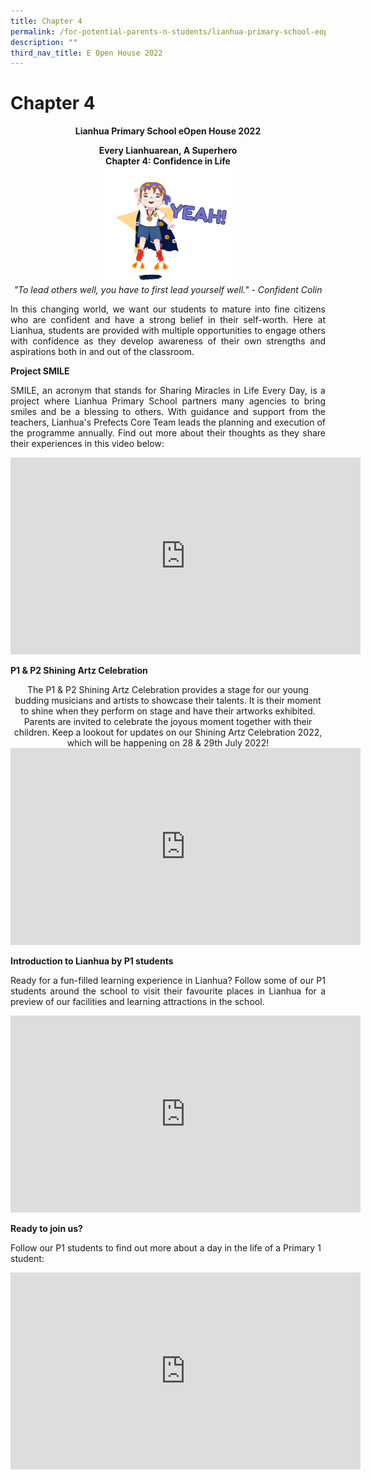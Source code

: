 ```yaml
---
title: Chapter 4
permalink: /for-potential-parents-n-students/lianhua-primary-school-eopen-house-2022/chapter-4/
description: ""
third_nav_title: E Open House 2022
---
```

# Chapter 4

**<center>Lianhua Primary School eOpen House 2022</center>**

<center><b>Every Lianhuarean, A Superhero<br>Chapter 4: Confidence in Life</b></center>

<center><img style="width:40%" src="/images/Potential%20Parents%20&amp;%20Students/EOpen%20house%202022/Colin_Math_Signs.gif"></center>

<center><i>"To lead others well, you have to first lead yourself well."  - Confident Colin</i></center>

<p style="text-align: justify;">In this changing world, we want our students to mature into fine citizens who are confident and have a strong belief in their self-worth. Here at Lianhua, students are provided with multiple opportunities to engage others with confidence as they develop awareness of their own strengths and aspirations both in and out of the classroom.</p>

**Project SMILE**

<p style="text-align: justify;">SMILE, an acronym that stands for Sharing Miracles in Life Every Day, is a project where Lianhua Primary School partners many agencies to bring smiles and be a blessing to others. With guidance and support from the teachers, Lianhua's Prefects Core Team leads the planning and execution of the programme annually. Find out more about their thoughts as they share their experiences in this video below:</p>


<center><iframe width="560" height="315" src="https://www.youtube.com/embed/rOcfY_ah1iI" title="Project SMILE Prefects Core Team's Sharing" frameborder="0" allow="accelerometer; autoplay; clipboard-write; encrypted-media; gyroscope; picture-in-picture" allowfullscreen=""></iframe></center>

**P1 &amp; P2 Shining Artz Celebration**

<center>The P1 &amp; P2 Shining Artz Celebration provides a stage for our young budding musicians and artists to showcase their talents. It is their moment to shine when they perform on stage and have their artworks exhibited. Parents are invited to celebrate the joyous moment together with their children. Keep a lookout for updates on our Shining Artz Celebration 2022, which will be happening on 28 &amp; 29th July 2022!</center>

<center><iframe width="560" height="315" src="https://www.youtube.com/embed/ciwbwq6UIaI" title="P1 &amp; P2 Shining Artz Celebration" frameborder="0" allow="accelerometer; autoplay; clipboard-write; encrypted-media; gyroscope; picture-in-picture" allowfullscreen=""></iframe></center>

**Introduction to Lianhua by P1 students**

<p style="text-align: justify;">Ready for a fun-filled learning experience in Lianhua? Follow some of our P1 students around the school to visit their favourite places in Lianhua for a preview of our facilities and learning attractions in the school.</p>

<center><iframe width="560" height="315" src="https://www.youtube.com/embed/MjJ59Co6EgE" title="My favourite place in Lianhua" frameborder="0" allow="accelerometer; autoplay; clipboard-write; encrypted-media; gyroscope; picture-in-picture" allowfullscreen=""></iframe></center>


**Ready to join us?**

Follow our P1 students to find out more about a day in the life of a Primary 1 student:


<center><iframe width="560" height="315" src="https://www.youtube.com/embed/W3TZdg-R1Wg" title="A Day In the Life of a P1 Child in Lianhua Primary School" frameborder="0" allow="accelerometer; autoplay; clipboard-write; encrypted-media; gyroscope; picture-in-picture" allowfullscreen=""></iframe></center>